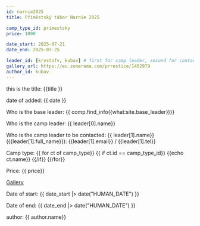 ```yaml
---
id: narnie2025
title: Příměstský tábor Narnie 2025

camp_type_id: primestsky
price: 1000

date_start: 2025-07-21 
date_end: 2025-07-25 

leader_id: [krystofv, kubav] # first for camp leader, second for contacting
gallery_url: https://eu.zonerama.com/prrestice/1402979
author_id: kubav
---
```


this is the title: {{title }}

date of added: {{ date }}

Who is the base leader:
{{ comp.find_info({what:site.base_leader})}}

Who is the camp leader:
{{ leader[0].name}}

Who is the camp leader to be contacted:
{{ leader[1].name}} ({{leader[1].full_name}}): {{leader[1].email}} / {{leader[1].tel}}

Camp type:
{{ for ct of camp_type}}
    {{ if ct.id == camp_type_id}}
        {{echo ct.name}}
    {{/if}}
{{/for}}

Price: {{ price}}

[Gallery]( {{gallery_url}} )

Date of start:
{{ date_start |> date("HUMAN_DATE") }}

Date of end:
{{ date_end |> date("HUMAN_DATE") }}

author:
{{ author.name}}